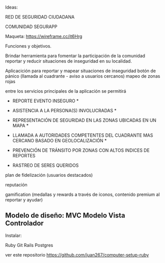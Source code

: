 Ideas:

RED DE SEGURIDAD CIUDADANA

COMUNIDAD SEGURAPP



Maqueta: https://wireframe.cc/it6Hrg



Funciones y objetivos.

Brindar herramienta para fomentar la participación de la comunidad reportar y reducir situaciones de inseguridad en su localidad. 

Aplicacición para reportar y mapear situaciones de inseguridad
botón de pánico (llamada al cuadrante - aviso a usuarios cercanos)
mapeo de zonas rojas


entre los servicios principales de la aplicación se permitirá

- REPORTE EVENTO INSEGURO *
- ASISTENCIA A LA PERSONA(S) INVOLUCRADAS *
- REPRESENTACIÓN DE SEGURIDAD EN LAS ZONAS UBICADAS EN UN MAPA *
- LLAMADA A AUTORIDADES COMPETENTES DEL CUADRANTE MAS CERCANO BASADO EN GEOLOCALIZACIÓN *


- PREVENCIÓN DE TRÁNSITO POR ZONAS CON ALTOS INDICES DE REPORTES
- RASTREO DE SERES QUERIDOS


plan de fidelización  (usuarios destacados)

reputación 

gamification (medallas y rewards a través de íconos, contenido premium al reportar y ayudar)



Modelo de diseño:
MVC Modelo Vista Controlador
----------------------------
Instalar:

Ruby
Git
Rails
Postgres

ver este repositorio  https://github.com/juan267/computer-setup-ruby
